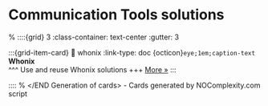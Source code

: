# Communication Tools solutions 
% <Start Generation of cards> 
::::{grid} 3
:class-container: text-center
:gutter: 3 

:::{grid-item-card}
:link: whonix
:link-type: doc
{octicon}`eye;1em;caption-text` **Whonix**        
^^^
Use and reuse Whonix solutions
+++
[More »](whonix)
:::


::::
% </END Generation of cards> - Cards generated by NOComplexity.com script